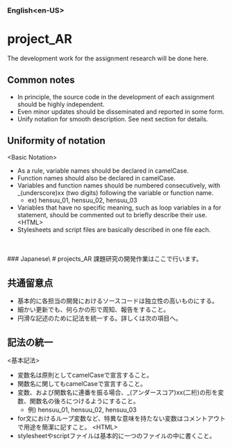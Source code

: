 ### English\<en-US\>
# project_AR
The development work for the assignment research will be done here.

## Common notes
* In principle, the source code in the development of each assignment should be highly independent.
* Even minor updates should be disseminated and reported in some form.
* Unify notation for smooth description. See next section for details.

## Uniformity of notation
\<Basic Notation\>
* As a rule, variable names should be declared in camelCase.
* Function names should also be declared in camelCase.
* Variables and function names should be numbered consecutively, with _(underscore)xx (two digits) following the variable or function name.
  * ex) hensuu_01, hensuu_02, hensuu_03
* Variables that have no specific meaning, such as loop variables in a for statement, should be commented out to briefly describe their use.
\<HTML\>
* Stylesheets and script files are basically described in one file each.
<br>
<br>
### Japanese\<ja-JP\>
# projects_AR
課題研究の開発作業はここで行います。

## 共通留意点
* 基本的に各担当の開発におけるソースコードは独立性の高いものにする。
* 細かい更新でも、何らかの形で周知、報告をすること。
* 円滑な記述のために記法を統一する。詳しくは次の項目へ。

## 記法の統一
\<基本記法\>
* 変数名は原則としてcamelCaseで宣言すること。
* 関数名に関してもcamelCaseで宣言すること。
* 変数、および関数名に連番を振る場合、_(アンダースコア)xx(二桁)の形を変数、関数名の後ろにつけるようにすること。
  * 例) hensuu_01, hensuu_02, hensuu_03
* for文におけるループ変数など、特異な意味を持たない変数はコメントアウトで用途を簡潔に記すこと。
\<HTML\>
* stylesheetやscriptファイルは基本的に一つのファイルの中に書くこと。
